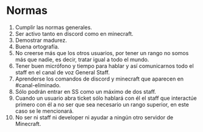 # Normas

1. Cumplir las normas generales. &#x20;
2. Ser activo tanto en discord como en minecraft. &#x20;
3. Demostrar madurez. &#x20;
4. Buena ortografía. &#x20;
5. No creerse más que los otros usuarios, por tener un rango no somos más que nadie, es decir, tratar igual a todo el mundo. &#x20;
6. Tener buen micrófono y tiempo para hablar y así comunicarnos todo el staff en el canal de voz General Staff. &#x20;
7. Aprenderse los comandos de discord y minecraft que aparecen en #canal-eliminado. &#x20;
8. Sólo podrán entrar en SS como un máximo de dos staff. &#x20;
9. Cuando un usuario abra ticket sólo hablará con él el staff que interactúe primero con él a no ser que sea necesario un rango superior, en este caso se le mencionará. &#x20;
10. No ser ni staff ni developer ni ayudar a ningún otro servidor de Minecraft.
